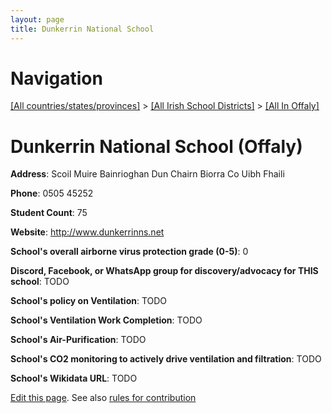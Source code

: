 ```yaml
---
layout: page
title: Dunkerrin National School
---
```

# Navigation

[[All countries/states/provinces]](../../..) > [[All Irish School Districts]](../..) > [[All In Offaly]](..)

# Dunkerrin National School (Offaly)

**Address**: Scoil Muire Bainrioghan Dun Chairn Biorra Co Uibh Fhaili

**Phone**: 0505 45252

**Student Count**: 75

**Website**: <http://www.dunkerrinns.net>

**School's overall airborne virus protection grade (0-5)**: 0

**Discord, Facebook, or WhatsApp group for discovery/advocacy for THIS school**: TODO

**School's policy on Ventilation**: TODO

**School's Ventilation Work Completion**: TODO

**School's Air-Purification**: TODO

**School's CO2 monitoring to actively drive ventilation and filtration**: TODO

**School's Wikidata URL**: TODO


[Edit this page](https://github.com/ventilate-schools/Ireland/edit/main/./Offaly/Dunkerrin_National_School.md). See also [rules for contribution](../../../contribution-rules/)